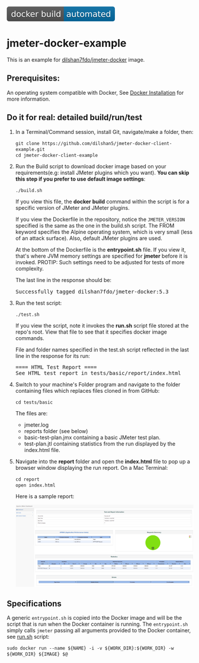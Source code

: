 [![Docker Build](images/jmeter.svg)](https://hub.docker.com/r/dilshan7fdo/jmeter-docker)
# jmeter-docker-example

This is an example for [dilshan7fdo/jmeter-docker](https://hub.docker.com/r/dilshan7fdo/jmeter-docker) image.

## Prerequisites:

An operating system compatible with Docker, See [Docker Installation](https://docs.docker.com/docker-for-windows/install/) for more information.

## Do it for real: detailed build/run/test

1. In a Terminal/Command session, install Git, navigate/make a folder, then:

   ```
   git clone https://github.com/dilshan5/jmeter-docker-client-example.git
   cd jmeter-docker-client-example
   ```
2. Run the Build script to download docker image based on your requirements(e.g: install JMeter plugins which you want). <b>You can skip this step if you prefer to use default image settings</b>:

   ```
   ./build.sh
   ```

   If you view this file, the <strong>docker build</strong> command within the script is for a specific version of JMeter and JMeter plugins.
   
   If you view the Dockerfile in the repository, notice the `JMETER_VERSION` specified is the same as the one in the build.sh script. The FROM keyword specifies the Alpine operating system, which is very small (less of an attack surface). Also, default JMeter plugins are used.
   
   At the bottom of the Dockerfile is the <strong>entrypoint.sh</strong> file. If you view it, that's where JVM memory settings are specified for <strong>jmeter</strong> before it is invoked. PROTIP: Such settings need to be adjusted for tests of more complexity.

   The last line in the response should be:
   
   <tt>Successfully tagged dilshan7fdo/jmeter-docker:5.3</tt>
   
3. Run the test script:

   ```
   ./test.sh
   ```

   If you view the script, note it invokes the <strong>run.sh</strong> script file stored at the repo's root. View that file to see that it specifies docker image commands.
   
   File and folder names specified in the test.sh script reflected in the last line in the response for its run:

   <pre>
   ==== HTML Test Report ====
   See HTML test report in tests/basic/report/index.html
   </pre>

4. Switch to your machine's Folder program and navigate to the folder containing files which replaces files cloned in from GitHub:
   
   ```
   cd tests/basic
   ```
   
   The files are:
   
   * jmeter.log
   * reports folder (see below)
   * basic-test-plan.jmx containing a basic JMeter test plan.
   * test-plan.jtl containing statistics from the run displayed by the index.html file.
   
   
5. Navigate into the <strong>report</strong> folder and open the <strong>index.html</strong> file to pop up a browser window displaying the run report. On a Mac Terminal:
   
   ```
   cd report
   open index.html
   ```

   Here is a sample report:

   ![docker-jmeter-report](images/JMeter_report.png)


## Specifications

A generic ``entrypoint.sh`` is copied into the Docker image and
will be the script that is run when the Docker container is running. The
``entrypoint.sh`` simply calls ``jmeter`` passing all arguments provided
to the Docker container, see [run.sh](run.sh) script:

```
sudo docker run --name ${NAME} -i -v ${WORK_DIR}:${WORK_DIR} -w ${WORK_DIR} ${IMAGE} $@
```

